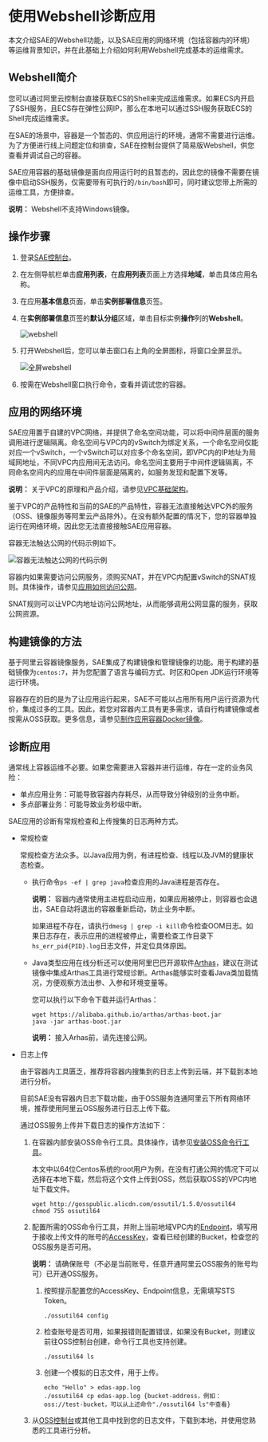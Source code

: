 # 使用Webshell诊断应用

本文介绍SAE的Webshell功能，以及SAE应用的网络环境（包括容器内的环境）等运维背景知识，并在此基础上介绍如何利用Webshell完成基本的运维需求。

## Webshell简介

您可以通过阿里云控制台直接获取ECS的Shell来完成运维需求。如果ECS内开启了SSH服务，且ECS存在弹性公网IP，那么在本地可以通过SSH服务获取ECS的Shell完成运维需求。

在SAE的场景中，容器是一个暂态的、供应用运行的环境，通常不需要进行运维。为了方便进行线上问题定位和排查，SAE在控制台提供了简易版Webshell，供您查看并调试自己的容器。

SAE应用容器的基础镜像是面向应用运行时的且暂态的，因此您的镜像不需要在镜像中启动SSH服务，仅需要带有可执行的`/bin/bash`即可，同时建议您带上所需的运维工具，方便排查。

**说明：** Webshell不支持Windows镜像。

## 操作步骤

1.  登录[SAE控制台](https://sae.console.aliyun.com)。

2.  在左侧导航栏单击**应用列表**，在**应用列表**页面上方选择**地域**，单击具体应用名称。

3.  在应用**基本信息**页面，单击**实例部署信息**页签。

4.  在**实例部署信息**页签的**默认分组**区域，单击目标实例**操作**列的**Webshell**。

    ![webshell](https://static-aliyun-doc.oss-accelerate.aliyuncs.com/assets/img/zh-CN/2215893261/p232270.png)

5.  打开Webshell后，您可以单击窗口右上角的全屏图标，将窗口全屏显示。

    ![全屏webshell](https://static-aliyun-doc.oss-accelerate.aliyuncs.com/assets/img/zh-CN/3215893261/p232273.png)

6.  按需在Webshell窗口执行命令，查看并调试您的容器。


## 应用的网络环境

SAE应用置于自建的VPC网络，并提供了命名空间功能，可以将中间件层面的服务调用进行逻辑隔离。命名空间与VPC内的vSwitch为绑定关系，一个命名空间仅能对应一个vSwitch，一个vSwitch可以对应多个命名空间，即VPC内的IP地址为局域网地址，不同VPC内应用间无法访问。命名空间主要用于中间件逻辑隔离，不同命名空间内的应用在中间件层面是隔离的，如服务发现和配置下发等。

**说明：** 关于VPC的原理和产品介绍，请参见[VPC基础架构](https://help.aliyun.com/document_detail/34221.html)。

鉴于VPC的产品特性和当前的SAE的产品特性，容器无法直接触达VPC外的服务（OSS、镜像服务等阿里云产品除外）。在没有额外配置的情况下，您的容器单独运行在网络环境，因此您无法直接接触SAE应用容器。

容器无法触达公网的代码示例如下。

![容器无法触达公网的代码示例](https://static-aliyun-doc.oss-accelerate.aliyuncs.com/assets/img/zh-CN/9573405261/p96770.png)

容器内如果需要访问公网服务，须购买NAT，并在VPC内配置vSwitch的SNAT规则。具体操作，请参见[应用如何访问公网](https://help.aliyun.com/document_detail/100317.html)。

SNAT规则可以让VPC内地址访问公网地址，从而能够调用公网显露的服务，获取公网资源。

## 构建镜像的方法

基于阿里云容器镜像服务，SAE集成了构建镜像和管理镜像的功能。用于构建的基础镜像为`centos:7`，并为您配置了语言与编码方式、时区和Open JDK运行环境等运行环境。

容器存在的目的是为了让应用运行起来，SAE不可能以占用所有用户运行资源为代价，集成过多的工具。因此，若您对容器内工具有更多需求，请自行构建镜像或者按需从OSS获取。更多信息，请参见[制作应用容器Docker镜像](/cn.zh-CN/应用部署/制作应用容器Docker镜像.md)。

## 诊断应用

通常线上容器运维不必要。如果您需要进入容器并进行运维，存在一定的业务风险：

-   单点应用业务：可能导致容器内存耗尽，从而导致分钟级别的业务中断。
-   多点部署业务：可能导致业务秒级中断。

SAE应用的诊断有常规检查和上传搜集的日志两种方式。

-   常规检查

    常规检查方法众多。以Java应用为例，有进程检查、线程以及JVM的健康状态检查。

    -   执行命令`ps -ef | grep java`检查应用的Java进程是否存在。

        **说明：** 容器内通常使用主进程启动应用，如果应用被停止，则容器也会退出，SAE自动将退出的容器重新启动，防止业务中断。

        如果进程不存在，请执行`dmesg | grep -i kill`命令检查OOM日志。如果日志存在，表示应用的进程被停止，需要检查工作目录下`hs_err_pid{PID}.log`日志文件，并定位具体原因。

    -   Java类型应用在线分析还可以使用阿里巴巴开源软件[Arthas](https://github.com/alibaba/arthas)，建议在测试镜像中集成Arthas工具进行常规诊断。Arthas能够实时查看Java类加载情况，方便观察方法出参、入参和环境变量等。

        您可以执行以下命令下载并运行Arthas：

        ```
        wget https://alibaba.github.io/arthas/arthas-boot.jar
        java -jar arthas-boot.jar                                        
        ```

        **说明：** 接入Arhas前，请先连接公网。

-   日志上传

    由于容器内工具匮乏，推荐将容器内搜集到的日志上传到云端，并下载到本地进行分析。

    目前SAE没有容器内日志下载功能，由于OSS服务连通阿里云下所有网络环境，推荐使用阿里云OSS服务进行日志上传下载。

    通过OSS服务上传并下载日志的操作方法如下：

    1.  在容器内部安装OSS命令行工具。具体操作，请参见[安装OSS命令行工具](/cn.zh-CN/常用工具/命令行工具ossutil/概述.md)。

        本文中以64位Centos系统的root用户为例，在没有打通公网的情况下可以选择在本地下载，然后将这个文件上传到OSS，然后获取OSS的VPC内地址下载文件。

        ```
        wget http://gosspublic.alicdn.com/ossutil/1.5.0/ossutil64
        chmod 755 ossutil64                               
        ```

    2.  配置所需的OSS命令行工具，并附上当前地域VPC内的[Endpoint](/cn.zh-CN/开发指南/访问域名（Endpoint）/访问域名和数据中心.md)，填写用于接收上传文件的账号的[AccessKey]()，查看已经创建的Bucket，检查您的OSS服务是否可用。

        **说明：** 请确保账号（不必是当前账号，任意开通阿里云OSS服务的账号均可）已开通OSS服务。

        1.  按照提示配置您的AccessKey、Endpoint信息，无需填写STS Token。

            ```
            ./ossutil64 config  
            ```

        2.  检查账号是否可用，如果报错则配置错误，如果没有Bucket，则建议前往OSS控制台创建，命令行工具也支持创建。

            ```
            ./ossutil64 ls   
            ```

        3.  创建一个模拟的日志文件，用于上传。

            ```
            echo "Hello" > edas-app.log
            ./ossutil64 cp edas-app.log {bucket-address，例如：oss://test-bucket，可以从上述命令"./ossutil64 ls"中查看}    
            ```

    3.  从[OSS控制台](https://oss.console.aliyun.com/overview)或其他工具中找到您的日志文件，下载到本地，并使用您熟悉的工具进行分析。

